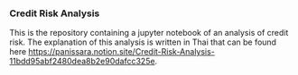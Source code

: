 ### Credit Risk Analysis

This is the repository containing a jupyter notebook of an analysis of credit risk.
The explanation of this analysis is written in Thai that can be found here https://panissara.notion.site/Credit-Risk-Analysis-11bdd95abf2480dea8b2e90dafcc325e.
